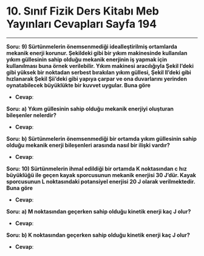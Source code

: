 # 10. Sınıf Fizik Ders Kitabı Meb Yayınları Cevapları Sayfa 194

---

**Soru: 9) Sürtünmelerin önemsenmediği idealleştirilmiş ortamlarda mekanik enerji korunur. Şekildeki gibi bir yıkım makinesinde kullanılan yıkım güllesinin sahip olduğu mekanik enerjinin iş yapmak için kullanılması buna örnek verilebilir. Yıkım makinesi aracılığıyla Şekil l’deki gibi yüksek bir noktadan serbest bırakılan yıkım güllesi, Şekil ll’deki gibi hızlanarak Şekil Şii’deki gibi yapıya çarpar ve ona duvarlarını yerinden oynatabilecek büyüklükte bir kuvvet uygular. Buna göre**

-   **Cevap**:

**Soru: a) Yıkım güllesinin sahip olduğu mekanik enerjiyi oluşturan bileşenler nelerdir?**

-   **Cevap**:

**Soru: b) Sürtünmelerin önemsenmediği bir ortamda yıkım güllesinin sahip olduğu mekanik enerji bileşenleri arasında nasıl bir ilişki vardır?**

-   **Cevap**:

**Soru: 10) Sürtünmelerin ihmal edildiği bir ortamda K noktasından c hız büyüklüğü ile geçen kayak sporcusunun mekanik enerjisi 30 J’dür. Kayak sporcusunun L noktasındaki potansiyel enerjisi 20 J olarak verilmektedir. Buna göre**

-   **Cevap**:

**Soru: a) M noktasından geçerken sahip olduğu kinetik enerji kaç J olur?**

-   **Cevap**:

**Soru: b) K noktasından geçerken sahip olduğu kinetik enerji kaç J olur?**

-   **Cevap**: